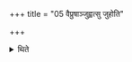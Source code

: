 +++
title = "05 वैप्रुषाञ्जुह्वत्सु जुहोति"

+++

<details><summary>थिते</summary>

वैप्रुषाञ्जुह्वत्सु जुहोति ५
</details>
